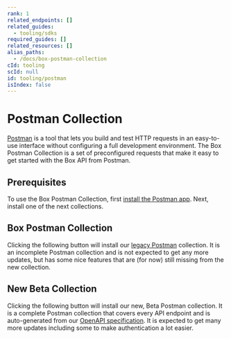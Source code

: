 ```yaml
---
rank: 1
related_endpoints: []
related_guides:
  - tooling/sdks
required_guides: []
related_resources: []
alias_paths:
  - /docs/box-postman-collection
cId: tooling
scId: null
id: tooling/postman
isIndex: false
---
```


<!-- alex disable postman-postwoman -->

# Postman Collection

[Postman][postman] is a tool that lets you build and test HTTP requests in an
easy-to-use interface without configuring a full development environment. The
Box Postman Collection is a set of preconfigured requests that make it easy to
get started with the Box API from Postman.

## Prerequisites

To use the Box Postman Collection, first [install the Postman app][downloads].
Next, install one of the next collections.

## Box Postman Collection

Clicking the following button will install our [legacy Postman][legacy]
collection. It is an incomplete Postman collection and is not expected to get
any more updates, but has some nice features that are (for now) still missing
from the new collection.

<Postman id='768279fde466dffc5511' >

</Postman>

## New Beta Collection

Clicking the following button will install our new, Beta Postman
collection. It is a complete Postman collection that covers every API endpoint
and is auto-generated from our [OpenAPI specification][openapi]. It is expected
to get many more updates including some to make authentication a lot easier.

<Postman id='62d85bbca8bf7bd5a48b' >

</Postman>

[postman]: https://getpostman.com
[downloads]: https://www.getpostman.com/downloads/
[legacy]: https://www.getpostman.com/collections/768279fde466dffc5511
[openapi]: https://github.com/box/box-openapi
